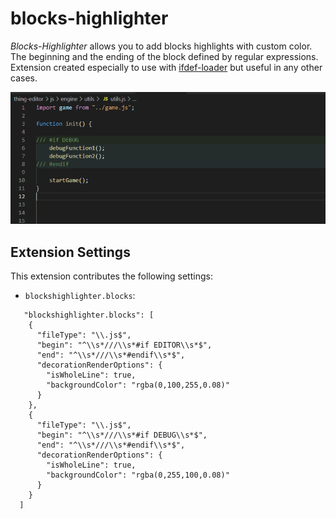 # blocks-highlighter

*Blocks-Highlighter* allows you to add blocks highlights with custom color.
The beginning and the ending of the block defined by regular expressions.
Extension created especially to use with [ifdef-loader](https://github.com/nippur72/ifdef-loader) but useful in any other cases.

![blocks-highlighter screenshot](https://raw.githubusercontent.com/Megabyteceer/blocks-highlighter/master/screenshot.gif)


## Extension Settings

This extension contributes the following settings:

* `blockshighlighter.blocks`: 
```
   "blockshighlighter.blocks": [
    {
      "fileType": "\\.js$",
      "begin": "^\\s*///\\s*#if EDITOR\\s*$",
      "end": "^\\s*///\\s*#endif\\s*$",
      "decorationRenderOptions": {
        "isWholeLine": true,
        "backgroundColor": "rgba(0,100,255,0.08)"
      }
    },
    {
      "fileType": "\\.js$",
      "begin": "^\\s*///\\s*#if DEBUG\\s*$",
      "end": "^\\s*///\\s*#endif\\s*$",
      "decorationRenderOptions": {
        "isWholeLine": true,
        "backgroundColor": "rgba(0,255,100,0.08)"
      }
    }
  ]
```
